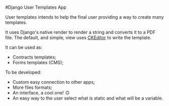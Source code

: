 #Django User Templates App
 
User templates intends to help the final user providing a way to create many 
 templates.

It uses Django's native render to render a string and converts it to a PDF 
 file. The default, and simple, view uses [CKEditor](http://ckeditor.com/) to
 write the template.

It can be used as:

* Contracts templates;
* Forms templates (CMS);
    
To be developed:

* Custom easy connection to other apps; 
* More files formats;
* An interface, a cool one! :D
* An easy way to the user select what is static and what will be a variable.